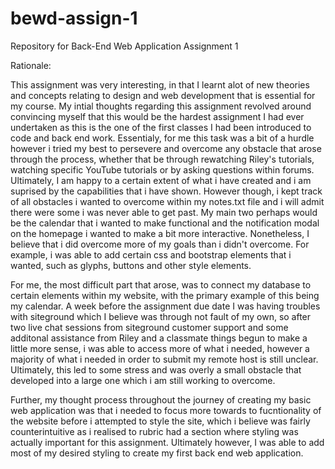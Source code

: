# bewd-assign-1
Repository for Back-End Web Application Assignment 1


Rationale:

This assignment was very interesting, in that I learnt alot of new theories and concepts relating to design and web development that is essential for my course. My intial thoughts regarding this assignment revolved around convincing myself that this would be the hardest assignment I had ever undertaken as this is the one of the first classes I had been introduced to code and back end work. Essentialy, for me this task was a bit of a hurdle however i tried my best to persevere and overcome any obstacle that arose through the process, whether that be through rewatching Riley's tutorials, watching specific YouTube tutorials or by asking questions within forums. Ultimately, I am happy to a certain extent of what i have created and i am suprised by the capabilities that i have shown. However though, i kept track of all obstacles i wanted to overcome within my notes.txt file and i will admit there were some i was never able to get past. My main two perhaps would be the calendar that i wanted to make functional and the notification modal on the homepage i wanted to make a bit more interactive. Nonetheless, I believe that i did overcome more of my goals than i didn't overcome. For example, i was able to add certain css and bootstrap elements that i wanted, such as glyphs, buttons and other style elements.

For me, the most difficult part that arose, was to connect my database to certain elements within my website, with the primary example of this being my calendar. A week before the assignment due date I was having troubles with siteground which I believe was through not fault of my own, so after two live chat sessions from siteground customer support and some additonal assistance from Riley and a classmate things begun to make a little more sense, i was able to access more of what i needed, however a majority of what i needed in order to submit my remote host is still unclear. Ultimately, this led to some stress and was overly a small obstacle that developed into a large one which i am still working to overcome. 

Further, my thought process throughout the journey of creating my basic web application was that i needed to focus more towards to fucntionality of the website before i attempted to style the site, which i believe was fairly counterintuitive as i realised to rubric had a section where styling was actually important for this assignment. Ultimately however, I was able to add most of my desired styling to create my first back end web application.
